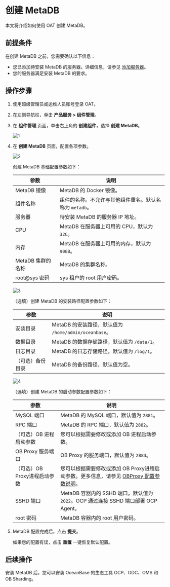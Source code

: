 # 创建 MetaDB

本文将介绍如何使用 OAT 创建 MetaDB。

## 前提条件

在创建 MetaDB 之前，您需要确认以下信息：

* 您已添加待安装 MetaDB 的服务器。详细信息，请参见 [添加服务器](../100.configure-deployment-environment/500.add-server.md)。
* 您的服务器满足安装 MetaDB 的要求。

## 操作步骤

1. 使用超级管理员或运维人员账号登录 OAT。

2. 在左侧导航栏，单击 **产品服务 \> 组件管理**。

3. 在 **组件管理** 页面，单击右上角的 **创建组件**，选择 **创建 MetaDB**。

    ![1](https://obbusiness-private.oss-cn-shanghai.aliyuncs.com/doc/img/observer-enterprise/V4.0.0/4.deploy-the-oceanbase-database/OAT/create-metadb/1%E5%88%9B%E5%BB%BAmetadb.png)

4. 在 **创建 MetaDB** 页面，配置各项参数。

    ![2](https://obbusiness-private.oss-cn-shanghai.aliyuncs.com/doc/img/observer-enterprise/V4.0.0/4.deploy-the-oceanbase-database/OAT/create-metadb/2%E5%9F%BA%E7%A1%80%E9%85%8D%E7%BD%AE.png)

    创建 MetaDB 基础配置参数如下：

    | 参数 | 说明 |
    |------|------|
    | MetaDB 镜像 | MetaDB 的 Docker 镜像。 |
    | 组件名称 | 组件的名称。不允许与其他组件重名。默认名称为 `metadb`。 |
    | 服务器 | 待安装 MetaDB 的服务器 IP 地址。 |
    | CPU | MetaDB 在服务器上可用的 CPU，默认为 `32C`。 |
    | 内存 | MetaDB 在服务器上可用的内存，默认为 `90GB`。 |
    | MetaDB 集群的名称 | MetaDB 的集群名称。 |
    | root@sys 密码 | sys 租户的 root 用户密码。 |

    ![3](https://obbusiness-private.oss-cn-shanghai.aliyuncs.com/doc/img/observer-enterprise/V4.0.0/4.deploy-the-oceanbase-database/OAT/create-metadb/3%E5%AE%89%E8%A3%85%E8%B7%AF%E5%BE%84.png)

    （选填）创建 MetaDB 的安装路径配置参数如下：

    | 参数 | 说明 |
    |------|------|
    | 安装目录 | MetaDB 的安装路径，默认值为 `/home/admin/oceanbase`。 |
    | 数据目录 | MetaDB 的数据存储路径，默认值为 `/data/1`。 |
    | 日志目录 | MetaDB 的日志存储路径，默认值为 `/log/1`。 |
    | （可选）备份目录 | MetaDB 的备份路径，默认值为空。 |

    ![4](https://obbusiness-private.oss-cn-shanghai.aliyuncs.com/doc/img/observer-enterprise/V4.0.0/4.deploy-the-oceanbase-database/OAT/create-metadb/4%E5%90%AF%E5%8A%A8%E5%8F%82%E6%95%B0.png)

    （选填）创建 MetaDB 的启动参数配置参数如下：

    | 参数 | 说明 |
    |------|------|
    | MySQL 端口 | MetaDB 的 MySQL 端口，默认值为 `2881`。 |
    | RPC 端口 | MetaDB 的 RPC 端口，默认值为 `2882`。 |
    | （可选）OB 进程启动参数 | 您可以根据需要修改或添加 OB 进程启动参数。 |
    | OB Proxy 服务端口 | OB Proxy 的服务端口，默认值为 `2883`。 |
    | （可选）OB Proxy进程启动参数 | 您可以根据需要修改或添加 OB Proxy进程启动参数。更多信息，请参见 [OBProxy 配置参数说明](https://www.oceanbase.com/docs/enterprise-odp-enterprise-cn-10000000000982784)。 |
    | SSHD 端口 | MetaDB 容器内的 SSHD 端口，默认值为 `2022`。OCP 通过连接 SSHD 端口部署 OCP Agent。 |
    | root 密码 | MetaDB 容器内的 root 用户密码。 |

5. MetaDB 配置完成后，点击 **提交**。

   如果您的配置有误，点击 **重置** 一键恢复默认配置。

## 后续操作

安装 MetaDB 后，您可以安装 OceanBase 的生态工具 OCP、ODC、OMS 和 OB Sharding。
